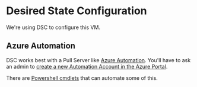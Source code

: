 # Desired State Configuration

We're using DSC to configure this VM.

## Azure Automation
DSC works best with a Pull Server like [Azure Automation](https://docs.microsoft.com/en-us/azure/automation/automation-intro).
You'll have to ask an admin to [create a new Automation Account in the Azure Portal](https://portal.azure.com/#create/Microsoft.AutomationAccount).

There are [Powershell cmdlets](https://docs.microsoft.com/en-us/powershell/module/azurerm.automation/?view=azurermps-1.7.0) that can automate some of this.
